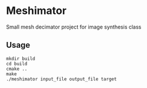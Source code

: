 Meshimator
==========

Small mesh decimator project for image synthesis class

## Usage

```
mkdir build
cd build
cmake ..
make
./meshimator input_file output_file target
```
